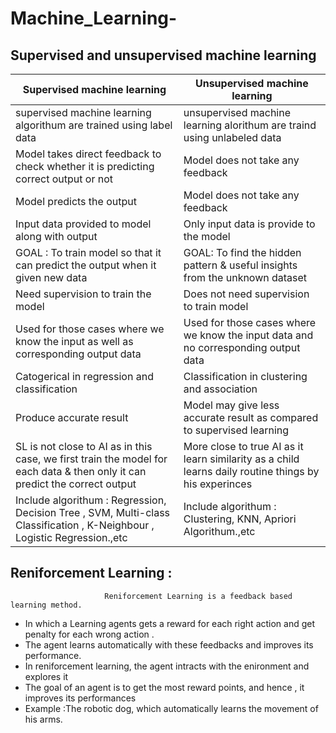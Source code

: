 # Machine_Learning-
## Supervised and unsupervised machine learning
| Supervised machine learning | Unsupervised machine learning |
|------------------------------|-------------------------------|
| supervised machine learning algorithum are trained using label data | unsupervised machine learning alorithum are traind using unlabeled data |
| Model takes direct feedback to check whether it is predicting correct output or not | Model does not take any feedback |
| Model predicts the output | Model does not take any feedback |
| Input data provided to model along with output | Only input data is provide to the model |
| GOAL : To train model so that it can predict the output when it given new data | GOAL: To find the hidden pattern & useful insights from the unknown dataset |
| Need supervision to train the model | Does not need supervision to train model |
| Used for those cases where we know the input as well as corresponding output data | Used for those cases where we know the input data and no corresponding output data |
| Catogerical in regression and classification | Classification in clustering and association |
| Produce accurate result | Model may give less accurate result as compared to supervised learning |
| SL is not close to AI as in this case, we first train the model for each data & then only it can predict the correct output | More close to true AI as it learn similarity as a child learns daily routine things by his experinces |
| Include algorithum : Regression, Decision Tree , SVM, Multi-class Classification , K-Neighbour , Logistic Regression.,etc | Include algorithum : Clustering, KNN, Apriori Algorithum.,etc |

## Reniforcement Learning :
                         Reniforcement Learning is a feedback based learning method.
*  In which a Learning agents gets a reward for each right action and get penalty for each wrong action .
*  The agent learns automatically with these feedbacks and improves its performance. 
*  In reniforcement learning, the agent intracts with the enironment and explores it
*  The goal of an agent is to get the most reward points, and hence , it improves its performances
*  Example :The robotic dog, which automatically learns the movement of his arms.
